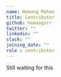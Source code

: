 ```yaml
---
name: Hemang Mohan
title: Contributor
github: hemangsrr
twitter: ""
linkedin: ""
slack: ""
joining_date: ""
role : contributor
---
```


Still waiting for this
